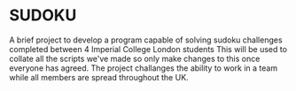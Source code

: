 # SUDOKU
A brief project to develop a program capable of solving sudoku challenges completed between 4 Imperial College London students
This will be used to collate all the scripts we've made so only make changes to this once everyone has agreed.
The project challanges the ability to work in a team while all members are spread throughout the UK.
